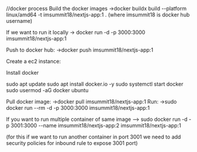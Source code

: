 //docker process
Build the docker images
→docker buildx build --platform linux/amd64 -t imsummit18/nextjs-app:1 . (where imsummit18 is docker hub username)

If we want to run it locally
→ docker run -d -p 3000:3000 imsummit18/nextjs-app:1

Push to docker hub:
→docker push imsummit18/nextjs-app:1

Create a ec2 instance:

Install docker

sudo apt update
sudo apt install docker.io -y
sudo systemctl start docker
sudo usermod -aG docker ubuntu

Pull docker image:
→docker pull imsummit18/nextjs-app:1
Run:
→sudo docker run --rm -d -p 3000:3000 imsummit18/nextjs-app:1

If you want to run multiple container of same image
--> sudo docker run -d -p 3001:3000 --name imsummit18/nextjs-app:2 imsummit18/nextjs-app:1

(for this if we want to run another container in port 3001 we need to add security policies for inbound rule to expose 3001 port)
